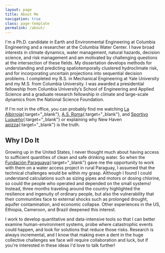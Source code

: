 ```yaml
---
layout: page
title: About Me
navigation: true
class: page-template
permalink: /about/
---
```


I'm a Ph.D. candidate in Earth and Environmental Engineering at Columbia Engineering and a researcher at the Columbia Water Center. 
I have broad interests in climate dynamics, water management, natural hazards, decision science, and risk management and am motivated by challenging questions at the intersection of these fields.
My dissertation develops methods for understanding and predicting spatiotemporally clustered hydroclimate risk, and for incorporating uncertain projections into sequential decision problems.
I completed my B.S. in Mechanical Engineering at Yale University and my M.S. from Columbia University.
I was awarded a presidential fellowship from Columbia University’s School of Engineering and Applied Science and a graduate research fellowship in climate and large-scale dynamics from the National Science Foundation.

If I'm not in the office, you can probably find me watching [La Albirroja](https://twitter.com/albirroja?lang=en){:target="_blank"}, [A.S. Roma](https://www.chiesaditotti.com/){:target="_blank"}, and [Sportivo Luqueño](http://clubsportivoluqueno.com.py/){:target="_blank"} or explaining why New Haven [apizza](https://www.nhregister.com/news/article/An-upcoming-film-celebrates-New-Haven-s-holy-12576171.php){:target="_blank"} is the truth.

## Why I Do It

Growing up in the United States, I never thought much about having access to sufficient quantities of clean and safe drinking water.
So when the [Fundación Paraguaya](http://www.fundacionparaguaya.org.py/?lang=en){:target="_blank"} gave me the opportunity to work with them on a water access project in rural Paraguay, I assumed that the technical challenges would be within my grasp.
Although I found I could understand calculations such as sizing pipes and motors or dosing chlorine, so could the people who operated and depended on the small systems!
Instead, three months traveling around the country highlighted the resilience and ingenuity of ordinary people, but also the vulnerability that their communities face to external shocks such as prolonged drought, aquifer contamination, and economic collapse.
Other experiences in the US, Ethiopia, Cameroon, and Brazil deepened this interest.

I work to develop quantitative and data-intensive tools so that I can better examine human-environment systems, probe where catastrophic events could happen, and look for solutions that reduce those risks.
Research is always incremental, and I know that making even a dent in the huge collective challenges we face will require collaboration and luck, but if you're interested in these ideas I'd love to talk further!
